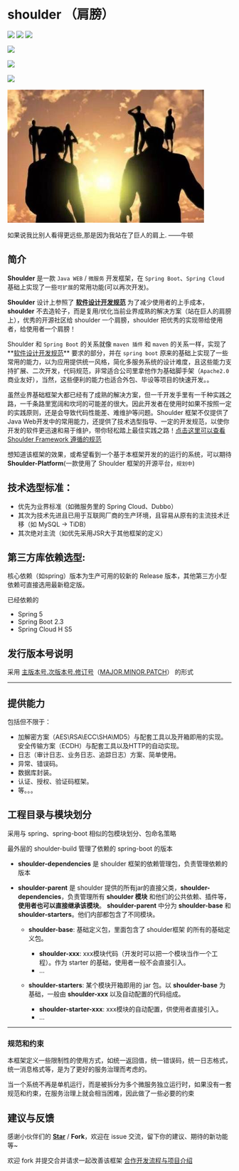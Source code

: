 # shoulder （肩膀）

![](https://img.shields.io/badge/build-passing-green.svg)
![](https://img.shields.io/badge/modules-27-yellow.svg)
![](https://img.shields.io/badge/license-Apche%202.0-orange.svg)

![](https://img.shields.io/badge/Version-0.0.1--SNAPSHOT-red.svg) 

![](https://img.shields.io/badge/Spring%20Boot%20Version-2.3.0-blue.svg)

![](https://img.shields.io/badge/Spring%20Cloud%20Version-Hotox.SR5-blue.svg)

![LOGO](doc/img/logo.jpg)

如果说我比别人看得更远些,那是因为我站在了巨人的肩上. ——牛顿


## 简介

**Shoulder** 是一款 `Java WEB` / `微服务` 开发框架，在 `Spring Boot`、`Spring Cloud` 基础上实现了一些`可扩展`的常用功能(可以再次开发)。

**Shoulder** 设计上参照了 **[软件设计开发规范](http://spec.itlym.cn)** 为了减少使用者的上手成本，**shoulder** 不去造轮子，而是复用/优化当前业界成熟的解决方案（站在巨人的肩膀上），优秀的开源社区给 shoulder 一个肩膀，shoulder 把优秀的实现带给使用者，给使用者一个肩膀！

Shoulder 和 `Spring Boot` 的关系就像 `maven 插件` 和 `maven` 的关系一样，实现了**[软件设计开发规范](http://spec.itlym.cn)** 要求的部分，并在 `spring boot` 原来的基础上实现了一些常用的能力，以为应用提供统一风格，简化多服务系统的设计难度，且这些能力支持扩展、二次开发，代码规范，非常适合公司里拿他作为基础脚手架（`Apache2.0` 商业友好），当然，这些便利的能力也适合外包、毕设等项目的快速开发。。

虽然业界基础框架大都已经有了成熟的解决方案，但一千开发手里有一千种实践之路，一千条路里宽阔和坎坷的可能差的很大。因此开发者在使用时如果不按照一定的实践原则，还是会导致代码性能差、难维护等问题。Shoulder 框架不仅提供了Java Web开发中的常用能力，还提供了技术选型指导、一定的开发规范，以使你开发的软件更迅速和易于维护，带你轻松踏上最佳实践之路！[点击这里可以查看 Shoulder Framework 遵循的规范](http://doc.itlym.cn)

想知道该框架的效果，或希望看到一个基于本框架开发的的运行的系统，可以期待 **Shoulder-Platform**(一款使用了 Shoulder 框架的开源平台，`规划中`)

## 技术选型标准：
- 优先为业界标准（如微服务里的 Spring Cloud、Dubbo）
- 其次为技术先进且已用于互联网厂商的生产环境，且容易从原有的主流技术迁移（如 MySQL -> TiDB）
- 其次绝对主流（如优先采用JSR大于其他框架的定义）

## 第三方库依赖选型:
核心依赖（如spring）版本为生产可用的较新的 Release 版本，其他第三方小型依赖可直接选用最新稳定版。

已经依赖的

- Spring 5
- Spring Boot 2.3
- Spring Cloud H S5

## 发行版本号说明
采用 [主版本号.次版本号.修订号](https://semver.org/lang/zh-CN)（[MAJOR.MINOR.PATCH](https://semver.org)） 的形式

---

## 提供能力
包括但不限于：
- 加解密方案（AES\RSA\ECC\SHA\MD5）与配套工具以及开箱即用的实现。安全传输方案（ECDH）与配套工具以及HTTP的自动实现。
- 日志（审计日志、业务日志、追踪日志）方案、简单使用。
- 异常、错误码。
- 数据库封装。
- 认证、授权、验证码框架。
- 等。。。 

## 工程目录与模块划分

采用与 spring、spring-boot 相似的包模块划分、包命名策略

最外层的 shoulder-build 管理了依赖的 spring-boot 的版本

- **shoulder-dependencies** 是 shoulder 框架的依赖管理包，负责管理依赖的版本

- **shoulder-parent** 是 shoulder 提供的所有jar的直接父类，**shoulder-dependencies**，负责管理所有 **shoulder 模块** 和他们的公共依赖、插件等，**使用者也可以直接继承该模块**。
**shoulder-parent** 中分为 **shoulder-base** 和 **shoulder-starters**。他们内部都包含了不同模块。

    - **shoulder-base**: 基础定义包，里面包含了 shoulder框架 的所有的基础定义包。
        - **shoulder-xxx**: xxx模块代码（开发时可以把一个模块当作一个工程）。作为 starter 的基础，使用者一般不会直接引入。
        - ...
        
    - **shoulder-starters**: 某个模块开箱即用的 jar 包。以 **shoulder-base** 为基础，一般由 **shoulder-xxx** 以及自动配置的代码组成。
        - **shoulder-starter-xxx**: xxx模块的自动配置，供使用者直接引入。
        - ...


---


### 规范和约束

本框架定义一些限制性的使用方式，如统一返回值，统一错误码，统一日志格式，统一消息格式等，是为了更好的服务治理而考虑的。

当一个系统不再是单机运行，而是被拆分为多个微服务独立运行时，如果没有一套规范和约束，在服务治理上就会相当困难，因此做了一些必要的约束


## 建议与反馈

感谢小伙伴们的 **[Star](https://gitee.com/ChinaLym/shoulder-framework/star)** / **Fork**，欢迎在 issue 交流，留下你的建议、期待的新功能等~

欢迎 fork 并提交合并请求一起改善该框架 [合作开发流程与项目介绍](CONTRIBUTING.MD)

